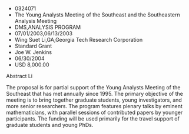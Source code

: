 
* 0324071
* The Young Analysts Meeting of the Southeast and the Southeastern Analysis Meeting
* DMS,ANALYSIS PROGRAM
* 07/01/2003,06/13/2003
* Wing Suet Li,GA,Georgia Tech Research Corporation
* Standard Grant
* Joe W. Jenkins
* 06/30/2004
* USD 8,000.00

Abstract Li

The proposal is for partial support of the Young Analysts Meeting of the
Southeast that has met annually since 1995. The primary objective of the meeting
is to bring together graduate students, young investigators, and more senior
researchers. The program features plenary talks by eminent mathematicians, with
parallel sessions of contributed papers by younger participants. The funding
will be used primarily for the travel support of graduate students and young
PhDs.


